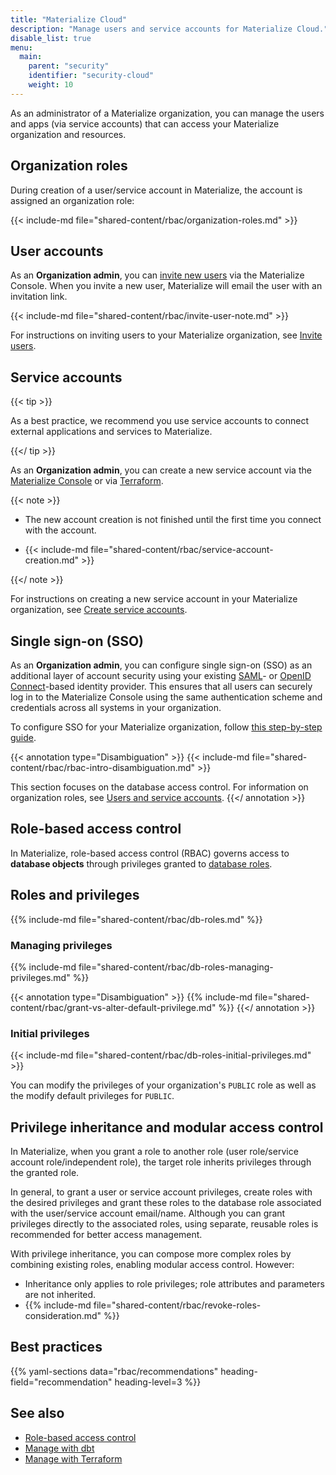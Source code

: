 ```yaml
---
title: "Materialize Cloud"
description: "Manage users and service accounts for Materialize Cloud."
disable_list: true
menu:
  main:
    parent: "security"
    identifier: "security-cloud"
    weight: 10
---
```


As an administrator of a Materialize organization, you can manage the users and
apps (via service accounts) that can access your Materialize organization and
resources.

## Organization roles

During creation of a user/service account in Materialize, the account is
assigned an organization role:

{{< include-md file="shared-content/rbac/organization-roles.md" >}}

## User accounts

As an **Organization admin**, you can [invite new
users](./invite-users/) via the Materialize Console. When you invite a new user,
Materialize will email the user with an invitation link.

{{< include-md file="shared-content/rbac/invite-user-note.md" >}}

For instructions on inviting users to your Materialize organization, see [Invite
users](./invite-users/).

## Service accounts

{{< tip >}}

As a best practice, we recommend you use service accounts to connect external
applications and services to Materialize.

{{</ tip >}}

As an **Organization admin**, you can create a new service account via
the [Materialize Console](/console/) or via
[Terraform](/manage/terraform/).

{{< note >}}

- The new account creation is not finished until the first time you connect with
the account.

- {{< include-md file="shared-content/rbac/service-account-creation.md" >}}

{{</ note >}}

For instructions on creating a new service account in your Materialize
organization, see [Create service accounts](./create-service-accounts/).

## Single sign-on (SSO)

As an **Organization admin**, you can configure single sign-on (SSO) as
an additional layer of account security using your existing
[SAML](https://auth0.com/blog/how-saml-authentication-works/)- or [OpenID
Connect](https://auth0.com/intro-to-iam/what-is-openid-connect-oidc)-based
identity provider. This ensures that all users can securely log in to the
Materialize Console using the same authentication scheme and credentials across
all systems in your organization.

To configure SSO for your Materialize organization, follow [this step-by-step
guide](./sso/).

{{< annotation type="Disambiguation" >}}
{{< include-md file="shared-content/rbac/rbac-intro-disambiguation.md" >}}

This section focuses on the database access control. For information on
organization roles, see [Users and service
accounts](/manage/users-service-accounts/).
{{</ annotation >}}

<a name="role-based-access-control-rbac" ></a>

## Role-based access control

In Materialize, role-based access control (RBAC) governs access to **database
objects** through privileges granted to [database
roles](/manage/access-control/manage-roles/).

## Roles and privileges

{{% include-md file="shared-content/rbac/db-roles.md" %}}

### Managing privileges

{{% include-md file="shared-content/rbac/db-roles-managing-privileges.md" %}}

{{< annotation type="Disambiguation" >}}
{{% include-md file="shared-content/rbac/grant-vs-alter-default-privilege.md"
%}}
{{</ annotation >}}

### Initial privileges

{{< include-md file="shared-content/rbac/db-roles-initial-privileges.md" >}}

You can modify the privileges of your organization's `PUBLIC` role as well as
the modify default privileges for `PUBLIC`.

## Privilege inheritance and modular access control

In Materialize, when you grant a role to another role (user role/service account
role/independent role), the target role inherits privileges through the granted
role.

In general, to grant a user or service account privileges, create roles with the
desired privileges and grant these roles to the database role associated with
the user/service account email/name. Although you can grant privileges directly
to the associated roles, using separate, reusable roles is recommended for
better access management.

With privilege inheritance, you can compose more complex roles by
combining existing roles, enabling modular access control. However:

- Inheritance only applies to role privileges; role attributes and parameters
  are not inherited.
- {{% include-md file="shared-content/rbac/revoke-roles-consideration.md" %}}

## Best practices

{{% yaml-sections data="rbac/recommendations" heading-field="recommendation" heading-level=3 %}}


## See also

- [Role-based access control](/manage/access-control/)
- [Manage with dbt](/manage/dbt/)
- [Manage with Terraform](/manage/terraform/)
